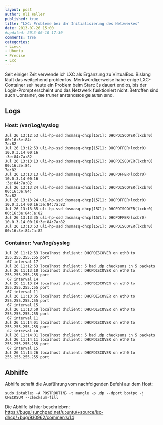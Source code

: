 ```yaml
---
layout: post
author: Uli Heller
published: true
title: "LXC: Probleme bei der Initialisierung des Netzwerkes"
date: 2013-07-26 15:00
#updated: 2013-06-10 17:30
comments: true
categories: 
- Linux
- Ubuntu
- Precise
- Lxc
---
```


Seit einiger Zeit verwende ich LXC als Ergänzung zu VirtualBox.
Bislang läuft das weitgehend problemlos.
Merkwürdigerweise habe einige LXC-Container seit heute ein
Problem beim Start: Es dauert endlos, bis der Login-Prompt erscheint
und das Netzwerk funktioniert nicht. Betroffen sind auch Container,
die früher anstandslos gelaufen sind.

<!-- more -->

## Logs

### Host: /var/Log/syslog

``` Host:/var/log/syslog
Jul 26 13:12:53 uli-hp-ssd dnsmasq-dhcp[1571]: DHCPDISCOVER(lxcbr0) 00:16:3e:84:
7a:82 
Jul 26 13:12:53 uli-hp-ssd dnsmasq-dhcp[1571]: DHCPOFFER(lxcbr0) 10.0.3.14 00:16
:3e:84:7a:82 
Jul 26 13:13:13 uli-hp-ssd dnsmasq-dhcp[1571]: DHCPDISCOVER(lxcbr0) 00:16:3e:84:
7a:82 
Jul 26 13:13:13 uli-hp-ssd dnsmasq-dhcp[1571]: DHCPOFFER(lxcbr0) 10.0.3.14 00:16
:3e:84:7a:82 
Jul 26 13:13:24 uli-hp-ssd dnsmasq-dhcp[1571]: DHCPDISCOVER(lxcbr0) 00:16:3e:84:
7a:82 
Jul 26 13:13:24 uli-hp-ssd dnsmasq-dhcp[1571]: DHCPOFFER(lxcbr0) 10.0.3.14 00:16:3e:84:7a:82 
Jul 26 13:13:35 uli-hp-ssd dnsmasq-dhcp[1571]: DHCPDISCOVER(lxcbr0) 00:16:3e:84:7a:82 
Jul 26 13:13:35 uli-hp-ssd dnsmasq-dhcp[1571]: DHCPOFFER(lxcbr0) 10.0.3.14 00:16:3e:84:7a:82 
Jul 26 13:13:53 uli-hp-ssd dnsmasq-dhcp[1571]: DHCPDISCOVER(lxcbr0) 00:16:3e:84:7a:82 
```

### Container: /var/log/syslog

``` Container:/var/log/syslog
Jul 26 11:12:53 localhost dhclient: DHCPDISCOVER on eth0 to 255.255.255.255 port
 67 interval 17
Jul 26 11:12:53 localhost dhclient: 5 bad udp checksums in 5 packets
Jul 26 11:13:10 localhost dhclient: DHCPDISCOVER on eth0 to 255.255.255.255 port
 67 interval 14
Jul 26 11:13:24 localhost dhclient: DHCPDISCOVER on eth0 to 255.255.255.255 port
 67 interval 11
Jul 26 11:13:35 localhost dhclient: DHCPDISCOVER on eth0 to 255.255.255.255 port
 67 interval 15
Jul 26 11:13:50 localhost dhclient: DHCPDISCOVER on eth0 to 255.255.255.255 port
 67 interval 11
Jul 26 11:14:01 localhost dhclient: DHCPDISCOVER on eth0 to 255.255.255.255 port
 67 interval 10
Jul 26 11:14:01 localhost dhclient: 5 bad udp checksums in 5 packets
Jul 26 11:14:11 localhost dhclient: DHCPDISCOVER on eth0 to 255.255.255.255 port
 67 interval 15
Jul 26 11:14:26 localhost dhclient: DHCPDISCOVER on eth0 to 255.255.255.255 port
```

## Abhilfe

Abhilfe schafft die Ausführung vom nachfolgenden Befehl auf dem Host:

```
sudo iptables -A POSTROUTING -t mangle -p udp --dport bootpc -j CHECKSUM --checksum-fill
```

Die Abhilfe ist hier beschrieben: <https://bugs.launchpad.net/ubuntu/+source/isc-dhcp/+bug/930962/comments/14>
